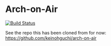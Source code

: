 # Arch-on-Air

[![Build Status](https://travis-ci.org/nodje/arch-on-air.svg)](https://travis-ci.org/nodje/arch-on-air)

See the repo this has been cloned from for now: https://github.com/keinohguchi/arch-on-air
